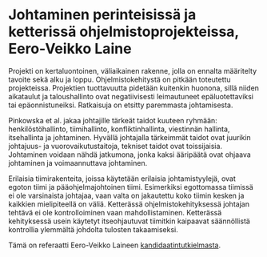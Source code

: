 # Johtaminen perinteisissä ja ketterissä ohjelmistoprojekteissa, Eero-Veikko Laine

Projekti on kertaluontoinen, väliaikainen rakenne, jolla on ennalta määritelty tavoite sekä alku ja loppu. Ohjelmistokehitystä on pitkään toteutettu projekteissa. Projektien tuottavuutta pidetään kuitenkin huonona, sillä niiden aikataulut ja taloushallinto ovat negatiivisesti leimautuneet epäluotettaviksi tai epäonnistuneiksi. Ratkaisuja on etsitty paremmasta johtamisesta. 

Pinkowska et al. jakaa johtajille tärkeät taidot kuuteen ryhmään: henkilöstöhallinto, tiimihallinto, konfliktinhallinta, viestinnän hallinta, itsehallinta ja johtaminen. Hyvällä johtajalla tärkeimmät taidot ovat juurikin johtajuus- ja vuorovaikutustaitoja, tekniset taidot ovat toissijaisia. Johtaminen voidaan nähdä jatkumona, jonka kaksi ääripäätä ovat ohjaava johtaminen ja voimaannuttava johtaminen. 

Erilaisia tiimirakenteita, joissa käytetään erilaisia johtamistyylejä, ovat egoton tiimi ja pääohjelmajohtoinen tiimi. Esimerkiksi egottomassa tiimissä ei ole varsinaista johtajaa, vaan valta on jakautettu koko tiimin kesken ja kaikkien mielipiteellä on väliä. Ketterässä ohjelmistokehityksessä johtajan tehtävä ei ole kontrolloiminen vaan mahdollistaminen. Ketterässä kehityksessä usein käytetyt itseohjautuvat tiimitkin kaipaavat säännöllistä kontrollia ylemmältä johdolta tulosten takaamiseksi. 

Tämä on referaatti Eero-Veikko Laineen [kandidaatintutkielmasta](https://www.cs.helsinki.fi/u/mluukkai/ohtu/laine-kandi.pdf).
